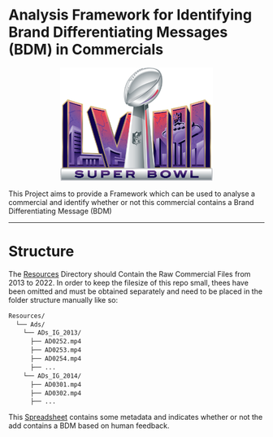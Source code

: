 
# Analysis Framework for Identifying Brand Differentiating Messages (BDM) in Commercials
<div style="text-align: center;">
  <img src="./Resources/images/SuperBowl.png" alt="Super Bowl" width="300"/>
</div>

This Project aims to provide a Framework which can be used to analyse a commercial and identify whether or not this commercial contains a Brand Differentiating Message (BDM)

---

# Structure

The [Resources](./Resources) Directory should Contain the Raw Commercial Files from 2013 to 2022. In order to keep the filesize of this repo small, thees have been omitted and must be obtained separately and need to be placed in the folder structure manually like so:

```sh
Resources/
  └── Ads/
    └── ADs_IG_2013/
      ├── AD0252.mp4
      ├── AD0253.mp4
      ├── AD0254.mp4
      ├── ...
    └── ADs_IG_2014/
      ├── AD0301.mp4
      ├── AD0302.mp4
      ├── ...
```


This [Spreadsheet](./Resources/CSV/SB_AD_LIST__2013-2022.xlsx) contains some metadata and indicates whether or not the add contains a BDM based on human feedback.